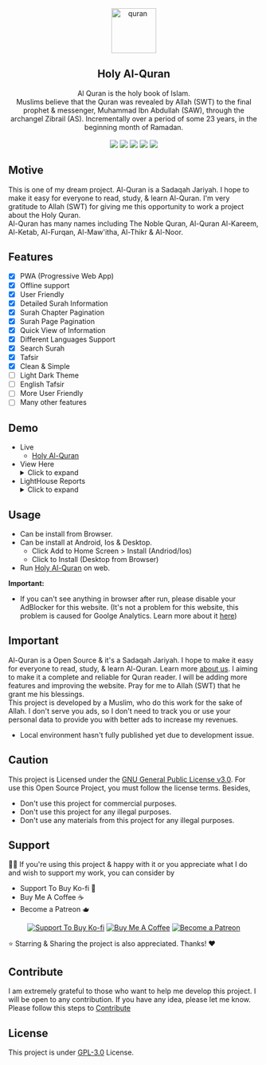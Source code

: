 <div align="center">
    <img src="https://i.ibb.co/Z1Hz3Yr/quran.png" alt="quran" border="0" height='90'>
    <h2>Holy Al-Quran</h2>
    Al Quran is the holy book of Islam. <br>Muslims believe that the Quran was revealed by Allah (SWT) to the final prophet & messenger, Muhammad Ibn Abdullah (SAW), through the archangel Zibrail (AS). Incrementally over a period of some 23 years, in the beginning month of Ramadan.<br><br>
    
  <img src="https://img.shields.io/github/forks/mrhrifat/holy-alquran?style=for-the-badge">

  <img src="https://img.shields.io/github/stars/mrhrifat/holy-alquran?style=for-the-badge">

  <img src="https://img.shields.io/github/issues/mrhrifat/holy-alquran?style=for-the-badge">

  <img src="https://img.shields.io/github/issues-pr/mrhrifat/holy-alquran?style=for-the-badge">

  <img src="https://img.shields.io/github/license/mrhrifat/holy-alquran?style=for-the-badge">
</div>

## Motive
This is one of my dream project. Al-Quran is a Sadaqah Jariyah. I hope to make it easy for everyone to read, study, & learn Al-Quran. I'm very gratitude to Allah (SWT) for giving me this opportunity to work a project about the Holy Quran. <br>Al-Quran has many names including The Noble Quran, Al-Quran Al-Kareem, Al-Ketab, Al-Furqan, Al-Maw'itha, Al-Thikr & Al-Noor.

## Features
- [x] PWA (Progressive Web App)
- [x] Offline support
- [x] User Friendly
- [x] Detailed Surah Information
- [x] Surah Chapter Pagination
- [x] Surah Page Pagination
- [x] Quick View of Information
- [x] Different Languages Support
- [x] Search Surah
- [x] Tafsir 
- [x] Clean & Simple
- [ ] Light Dark Theme
- [ ] English Tafsir
- [ ] More User Friendly
- [ ] Many other features

## Demo
- Live
    - [Holy Al-Quran](https://holyalquran.netlify.app)
- View Here
    <details>
        <summary>Click to expand</summary>
            <img src="https://i.ibb.co/3Y7T0Ld/Al-Quran-04.png" alt="Al-Quran-04" border="0">
            <img src="https://i.ibb.co/wzfTqm1/Al-Quran-03.png" alt="Al-Quran-03" border="0">
            <img src="https://i.ibb.co/w7jVhnX/Al-Quran-02.png" alt="Al-Quran-02" border="0">
            <img src="https://i.ibb.co/cLtBfg7/Al-Quran-01.png" alt="Al-Quran-01" border="0">
    </details>
- LightHouse Reports
    <details>
        <summary>Click to expand</summary>
            <img src="https://i.ibb.co/XScr8PX/Light-Report.png" alt="LightReport" border="0">
    </details>



## Usage
- Can be install from Browser.
- Can be install at Android, Ios & Desktop.
    - Click Add to Home Screen > Install (Andriod/Ios)
    - Click to Install (Desktop from Browser)
- Run [Holy Al-Quran](https://holyalquran.netlify.app) on web.

**Important:**
- If you can't see anything in browser after run, please disable your AdBlocker for this website. (It's not a problem for this website, this problem is caused for Goolge Analytics. Learn more about it [here](https://holyalquran.netlify.app/privacy))

## Important
Al-Quran is a Open Source & it's a Sadaqah Jariyah. I hope to make it easy for everyone to read, study, & learn Al-Quran. Learn more [about us]((https://holyalquran.netlify.app/about-us)). I aiming to make it a complete and reliable for Quran reader. I will be adding more features and improving the website. Pray for me to Allah (SWT) that he grant me his blessings.<br>
This project is developed by a Muslim, who do this work for the sake of Allah. I don't serve you ads, so I don't need to track you or use your personal data to provide you with better ads to increase my revenues.
- Local environment hasn't fully published yet due to development issue.

## Caution
This project is Licensed under the [GNU General Public License v3.0](https://github.com/mrhrifat/holy-alquran/blob/master/LICENSE.md). For use this Open Source Project, you must follow the license terms. Besides,
- Don't use this project for commercial purposes.
- Don't use this project for any illegal purposes.
- Don't use any materials from this project for any illegal purposes.

## Support
👍🏻 If you're using this project & happy with it or you appreciate what I do and wish to support my work, you can consider by 
- Support To Buy Ko-fi 🍵
- Buy Me A Coffee ☕️
- Become a Patreon 🫖
<div align='center'>

 [![](https://img.shields.io/badge/Ko_fi-FF5E5B?style=for-the-badge&logo=Ko-fi&logoColor=white "Support To Buy Ko-fi")](https://ko-fi.com/mrhrifat)  [![](https://img.shields.io/badge/Buy_Me_A_Coffee-FFDD00?style=for-the-badge&logo=buy-me-a-coffee&logoColor=black "Buy Me A Coffee")](https://buymeacoffee.com/mrhrifat)  [![](https://img.shields.io/badge/Patreon-F96854?style=for-the-badge&logo=Patreon&logoColor=white "Become a Patreon")](https://patreon.com/mrhrifat)

</div>
⭐️ Starring & Sharing the project is also appreciated. Thanks! ❤️

## Contribute
I am extremely grateful to those who want to help me develop this project. I will be open to any contribution. If you have any idea, please let me know. Please follow this steps to [Contribute](https://github.com/mrhrifat/web-badge/blob/master/CONTRIBUTING.md)


## License
This project is under [GPL-3.0](https://github.com/mrhrifat/holy-alquran/blob/master/LICENSE.md) License.